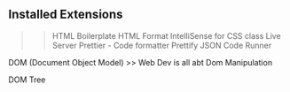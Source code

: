 
## Installed Extensions
>> HTML Boilerplate
>> HTML Format
>> IntelliSense for CSS class
>> Live Server
>> Prettier - Code formatter
>> Prettify JSON
>> Code Runner


DOM (Document Object Model)
    >> Web Dev is all abt Dom Manipulation


DOM Tree
                                <html>
                    <head>                      <body>            
        <style>    <meta>  <title>  <link>      <h5>     <script>


